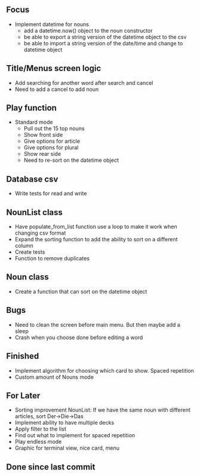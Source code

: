 ## Focus
- Implement datetime for nouns
    - add a datetime.now() object to the noun constructor
    - be able to export a string version of the datetime object to the csv
    - be able to import a string version of the date/time and change to datetime object
    

## Title/Menus screen logic
- Add searching for another word after search and cancel
- Need to add a cancel to add noun

## Play function
- Standard mode
    - Pull out the 15 top nouns
    - Show front side
    - Give options for article
    - Give options for plural
    - Show rear side
    - Need to re-sort on the datetime object

## Database csv 
- Write tests for read and write

## NounList class
- Have populate_from_list function use a loop to make it work when changing csv format
- Expand the sorting function to add the ability to sort on a different column
- Create tests
- Function to remove duplicates

## Noun class
- Create a function that can sort on the datetime object

## Bugs
- Need to clean the screen before main menu. But then maybe add a sleep
- Crash when you choose done before editing a word

## Finished
- Implement algorithm for choosing which card to show. Spaced repetition
- Custom amount of Nouns mode

## For Later
- Sorting improvement NounList: If we have the same noun with different articles, sort Der->Die->Das
- Implement ability to have multiple decks
- Apply filter to the list
- Find out what to implement for spaced repetition
- Play endless mode
- Graphic for terminal view, nice card, menu

## Done since last commit
